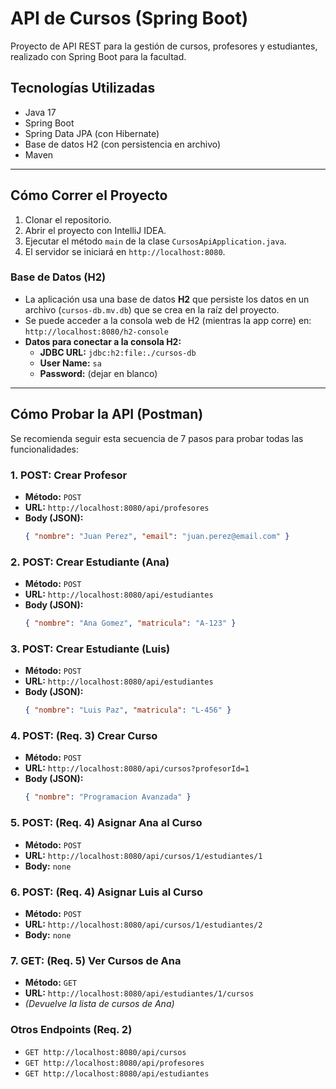 # API de Cursos (Spring Boot)

Proyecto de API REST para la gestión de cursos, profesores y estudiantes, realizado con Spring Boot para la facultad.

## Tecnologías Utilizadas
* Java 17
* Spring Boot
* Spring Data JPA (con Hibernate)
* Base de datos H2 (con persistencia en archivo)
* Maven

---

## Cómo Correr el Proyecto

1.  Clonar el repositorio.
2.  Abrir el proyecto con IntelliJ IDEA.
3.  Ejecutar el método `main` de la clase `CursosApiApplication.java`.
4.  El servidor se iniciará en `http://localhost:8080`.

### Base de Datos (H2)

* La aplicación usa una base de datos **H2** que persiste los datos en un archivo (`cursos-db.mv.db`) que se crea en la raíz del proyecto.
* Se puede acceder a la consola web de H2 (mientras la app corre) en:
  `http://localhost:8080/h2-console`
* **Datos para conectar a la consola H2:**
    * **JDBC URL:** `jdbc:h2:file:./cursos-db`
    * **User Name:** `sa`
    * **Password:** (dejar en blanco)

---

## Cómo Probar la API (Postman)

Se recomienda seguir esta secuencia de 7 pasos para probar todas las funcionalidades:

### 1. POST: Crear Profesor
* **Método:** `POST`
* **URL:** `http://localhost:8080/api/profesores`
* **Body (JSON):**
    ```json
    { "nombre": "Juan Perez", "email": "juan.perez@email.com" }
    ```

### 2. POST: Crear Estudiante (Ana)
* **Método:** `POST`
* **URL:** `http://localhost:8080/api/estudiantes`
* **Body (JSON):**
    ```json
    { "nombre": "Ana Gomez", "matricula": "A-123" }
    ```

### 3. POST: Crear Estudiante (Luis)
* **Método:** `POST`
* **URL:** `http://localhost:8080/api/estudiantes`
* **Body (JSON):**
    ```json
    { "nombre": "Luis Paz", "matricula": "L-456" }
    ```

### 4. POST: (Req. 3) Crear Curso
* **Método:** `POST`
* **URL:** `http://localhost:8080/api/cursos?profesorId=1`
* **Body (JSON):**
    ```json
    { "nombre": "Programacion Avanzada" }
    ```

### 5. POST: (Req. 4) Asignar Ana al Curso
* **Método:** `POST`
* **URL:** `http://localhost:8080/api/cursos/1/estudiantes/1`
* **Body:** `none`

### 6. POST: (Req. 4) Asignar Luis al Curso
* **Método:** `POST`
* **URL:** `http://localhost:8080/api/cursos/1/estudiantes/2`
* **Body:** `none`

### 7. GET: (Req. 5) Ver Cursos de Ana
* **Método:** `GET`
* **URL:** `http://localhost:8080/api/estudiantes/1/cursos`
* *(Devuelve la lista de cursos de Ana)*

### Otros Endpoints (Req. 2)
* `GET http://localhost:8080/api/cursos`
* `GET http://localhost:8080/api/profesores`
* `GET http://localhost:8080/api/estudiantes`